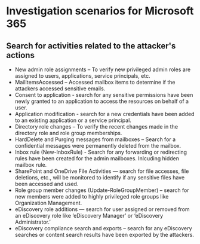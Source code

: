 # Investigation scenarios for Microsoft 365 

## Search for activities related to the attacker's actions  

* New admin role assignments – To verify new privileged admin roles are assigned to users, applications, service principals, etc.  
* MailItemsAccessed – Accessed mailbox items to determine if the attackers accessed sensitive emails.  
* Consent to application - search for any sensitive permissions have been newly granted to an application to access the resources on behalf of a user.   
* Application modification - search for a new credentials have been added to an existing application or a service principal.  
* Directory role changes – To verify the recent changes made in the directory role and role group memberships. 
* HardDelete and Purging messages from mailboxes – Search for a confidential messages were permanently deleted from the mailbox.  
* Inbox rule (New-InboxRule) - Search for any forwarding or redirecting rules have been created for the admin mailboxes. Inlcuding hidden mailbox rule. 
* SharePoint and OneDrive File Activities — search for file accesses, file deletions, etc., will be monitored to identify if any sensitive files have been accessed and used.  
* Role group member changes (Update-RoleGroupMember) – search for new members were added to highly privileged role groups like Organization Management.  
* eDiscovery role additions —  search for user assigned or removed from an eDiscovery role like ‘eDiscovery Manager’ or ‘eDiscovery Administrator.’  
* eDiscovery compliance search and exports –  search for any eDiscovery searches or content search results have been exported by the attackers.  
